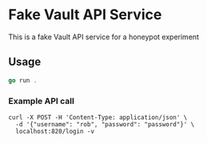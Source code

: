 # Fake Vault API Service

This is a fake Vault API service for a honeypot experiment

## Usage
```go
go run .
```

### Example API call

```shell
curl -X POST -H 'Content-Type: application/json' \
  -d '{"username": "rob", "password": "password"}' \
  localhost:820/login -v

```